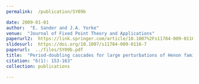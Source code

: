 ```yaml
---
permalink:  /publication/SY09b

date: 2009-01-01
author:  "E. Sander and J.A. Yorke"
venue:  "Journal of Fixed Point Theory and Applications"
paperurl2:  https://link.springer.com/article/10.1007%2Fs11784-009-0116-7
slidesurl:  https://doi.org/10.1007/s11784-009-0116-7
paperurl:  ../files/SY09b.pdf
title:  "Period-doubling cascades for large perturbations of Henon families"
citation: "6(1): 153-163"
collection: publications

---
```

